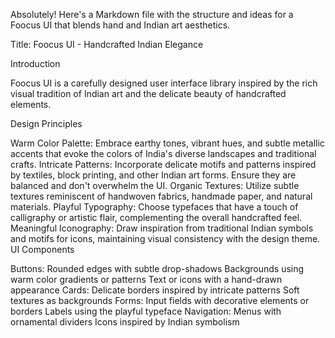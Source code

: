 Absolutely! Here's a Markdown file with the structure and ideas for a Foocus UI that blends hand and Indian art aesthetics.

Title: Foocus UI - Handcrafted Indian Elegance

Introduction

Foocus UI is a carefully designed user interface library inspired by the rich visual tradition of Indian art and the delicate beauty of handcrafted elements.

Design Principles

Warm Color Palette: Embrace earthy tones, vibrant hues, and subtle metallic accents that evoke the colors of India's diverse landscapes and traditional crafts.
Intricate Patterns: Incorporate delicate motifs and patterns inspired by textiles, block printing, and other Indian art forms. Ensure they are balanced and don't overwhelm the UI.
Organic Textures: Utilize subtle textures reminiscent of handwoven fabrics, handmade paper, and natural materials.
Playful Typography: Choose typefaces that have a touch of calligraphy or artistic flair, complementing the overall handcrafted feel.
Meaningful Iconography: Draw inspiration from traditional Indian symbols and motifs for icons, maintaining visual consistency with the design theme.
UI Components

Buttons:
Rounded edges with subtle drop-shadows
Backgrounds using warm color gradients or patterns
Text or icons with a hand-drawn appearance
Cards:
Delicate borders inspired by intricate patterns
Soft textures as backgrounds
Forms:
Input fields with decorative elements or borders
Labels using the playful typeface
Navigation:
Menus with ornamental dividers
Icons inspired by Indian symbolism
